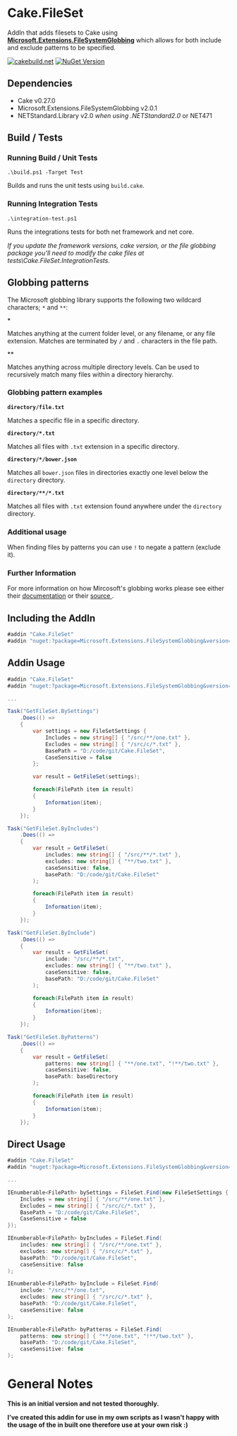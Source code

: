 # Cake.FileSet

AddIn that adds filesets to Cake using [**Microsoft.Extensions.FileSystemGlobbing**](https://github.com/aspnet/FileSystem/tree/dev/src/Microsoft.Extensions.FileSystemGlobbing) which allows for both include and exclude patterns to be specified.

[![cakebuild.net](https://img.shields.io/badge/WWW-cakebuild.net-blue.svg)](http://cakebuild.net/)
[![NuGet Version](http://img.shields.io/nuget/v/Cake.FileSet.svg?style=flat)](https://www.nuget.org/packages/Cake.FileSet/)

## Dependencies

* Cake v0.27.0
* Microsoft.Extensions.FileSystemGlobbing v2.0.1
* NETStandard.Library v2.0 *when using .NETStandard2.0* or NET471

## Build / Tests
### Running Build / Unit Tests

`.\build.ps1 -Target Test`

Builds and runs the unit tests using `build.cake`. 

### Running Integration Tests
`.\integration-test.ps1`

Runs the integrations tests for both net framework and net core.

*If you update the framework versions, cake version, or the file globbing package you'll need to modify the cake files at tests\Cake.FileSet.IntegrationTests.*

## Globbing patterns

The Microsoft globbing library supports the following two wildcard characters; `*` and `**`:

**`*`**

Matches anything at the current folder level, or any filename, or any file extension. Matches are terminated by `/` and `.` characters in the file path.

<strong><code>**</code></strong>

Matches anything across multiple directory levels. Can be used to recursively match many files within a directory hierarchy.

### Globbing pattern examples

**`directory/file.txt`**

   Matches a specific file in a specific directory.

**<code>directory/*.txt</code>**

   Matches all files with `.txt` extension in a specific directory.

**`directory/*/bower.json`**

   Matches all `bower.json` files in directories exactly one level below the `directory` directory.

**<code>directory/&#42;&#42;/&#42;.txt</code>**

   Matches all files with `.txt` extension found anywhere under the `directory` directory.

### Additional usage

When finding files by patterns you can use `!` to negate a pattern (exclude it).


### Further Information

For more information on how Mircosoft's globbing works please see either their [documentation](https://docs.microsoft.com/en-us/aspnet/core/fundamentals/file-providers#globbing-patterns) or their [source ](https://docs.microsoft.com/en-us/aspnet/core/fundamentals/file-providers#globbing-patterns).

## Including the AddIn

```csharp
#addin "Cake.FileSet"
#addin "nuget:?package=Microsoft.Extensions.FileSystemGlobbing&version=2.0.1"
```

## Addin Usage

```csharp
#addin "Cake.FileSet"
#addin "nuget:?package=Microsoft.Extensions.FileSystemGlobbing&version=2.0.1"

...

Task("GetFileSet.BySettings")
    .Does(() =>
    {
        var settings = new FileSetSettings {
            Includes = new string[] { "/src/**/one.txt" },
            Excludes = new string[] { "/src/c/*.txt" },
            BasePath = "D:/code/git/Cake.FileSet",
            CaseSensitive = false
        };

        var result = GetFileSet(settings);

        foreach(FilePath item in result)
        {
            Information(item);
        }
    });

Task("GetFileSet.ByIncludes")
    .Does(() =>
    {
        var result = GetFileSet( 
            includes: new string[] { "/src/**/*.txt" },
            excludes: new string[] { "**/two.txt" },
            caseSensitive: false,
            basePath: "D:/code/git/Cake.FileSet"
        );

        foreach(FilePath item in result)
        {
            Information(item);
        }
    });

Task("GetFileSet.ByInclude")
    .Does(() =>
    {
        var result = GetFileSet(
            include: "/src/**/*.txt",
            excludes: new string[] { "**/two.txt" },
            caseSensitive: false,
            basePath: "D:/code/git/Cake.FileSet"
        );

        foreach(FilePath item in result)
        {
            Information(item);
        }
    });

Task("GetFileSet.ByPatterns")
    .Does(() =>
    {
        var result = GetFileSet(
            patterns: new string[] { "**/one.txt", "!**/two.txt" },
            caseSensitive: false,
            basePath: baseDirectory
        );

        foreach(FilePath item in result)
        {
            Information(item);
        }
    });
```

## Direct Usage

```csharp
#addin "Cake.FileSet"
#addin "nuget:?package=Microsoft.Extensions.FileSystemGlobbing&version=2.0.1

...

IEnumberable<FilePath> bySettings = FileSet.Find(new FileSetSettings {
    Includes = new string[] { "/src/**/one.txt" },
    Excludes = new string[] { "/src/c/*.txt" },
    BasePath = "D:/code/git/Cake.FileSet",
    CaseSensitive = false
});

IEnumberable<FilePath> byIncludes = FileSet.Find(
    includes: new string[] { "/src/**/one.txt" },
    excludes: new string[] { "/src/c/*.txt" },
    basePath: "D:/code/git/Cake.FileSet",
    caseSensitive: false
);

IEnumberable<FilePath> byInclude = FileSet.Find(
    include: "/src/**/one.txt",
    excludes: new string[] { "/src/c/*.txt" },
    basePath: "D:/code/git/Cake.FileSet",
    caseSensitive: false
);

IEnumberable<FilePath> byPatterns = FileSet.Find(
    patterns: new string[] { "**/one.txt", "!**/two.txt" },
    basePath: "D:/code/git/Cake.FileSet",
    caseSensitive: false
);

```

# General Notes
**This is an initial version and not tested thoroughly.**

**I've created this addin for use in my own scripts as I wasn't happy with the usage of the in built one therefore use at your own risk :)**